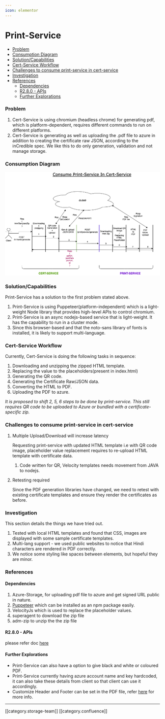 ```yaml
---
icon: elementor
---
```


# Print-Service

* [Problem](print-service.md#problem)
* [Consumption Diagram](print-service.md#consumption-diagram)
* [Solution/Capabilities](print-service.md#solution/capabilities)
* [Cert-Service Workflow](print-service.md#cert-service-workflow)
* [Challenges to consume print-service in cert-service](print-service.md#challenges-to-consume-print-service-in-cert-service)
* [Investigation](print-service.md#investigation)
* [References](print-service.md#references)
  * [Dependencies](print-service.md#dependencies)
  * [R2.8.0 - APIs](print-service.md#r2.8.0---apis)
  * [Further Explorations](print-service.md#further-explorations)

### Problem

1. Cert-Service is using chromium (headless chrome) for generating pdf, which is platform-dependent, requires different commands to run on different platforms.
2. Cert-Service is generating as well as uploading the .pdf file to azure in addition to creating the certificate raw JSON, according to the inCredible spec. We like this to do only generation, validation and not manage storage.

### Consumption Diagram

![](../../../../../../.gitbook/assets/cert-print.png)

### Solution/Capabilities

Print-Service has a solution to the first problem stated above.

1. Print-Service is using Puppeteer(platform-independent) which is a light-weight Node library that provides high-level APIs to control chromium.
2. Print-Service is an async nodejs-based service that is light-weight. It has the capability to run in a cluster mode.
3. Since this browser-based and that the noto-sans library of fonts is installed, it is likely to support multi-language.

### Cert-Service Workflow

Currently, Cert-Service is doing the following tasks in sequence:

1. Downloading and unzipping the zipped HTML template.
2. Replacing the value to the placeholders(present in index.html)
3. Generating the QR code.
4. Generating the Certificate Raw/JSON data.
5. Converting the HTML to PDF.
6. Uploading the PDF to azure.

_It is proposed to shift 2, 5, 6 steps to be done by print-service. This still requires QR code to be uploaded to Azure or bundled with a certificate-specific zip._

### Challenges to consume print-service in cert-service

1.  Multiple Upload/Download will increase latency

    Requesting print-service with updated HTML template i.e with QR code image, placeholder value replacement requires to re-upload HTML template with certificate data.

    1. Code written for QR, Velocity templates needs movement from JAVA to nodejs.
2.  Retesting required

    Since the PDF generation libraries have changed, we need to retest with existing certificate templates and ensure they render the certificates as before.

### Investigation

This section details the things we have tried out.

1. Tested with local HTML templates and found that CSS, images are displayed with some sample certificate templates.
2. Multi-lang support - we used public websites to notice that Hindi characters are rendered in PDF correctly.
3. We notice some styling like spaces between elements, but hopeful they are minor.

### References

#### Dependencies

1. Azure-Storage, for uploading pdf file to azure and get signed URL public in nature.
2. [Puppeteer](https://developers.google.com/web/tools/puppeteer) which can be installed as an npm package easily.
3. VelocityJs which is used to replace the placeholder values.
4. superagent to download the zip file
5. adm-zip to unzip the the zip file

#### R2.8.0 - APIs

please refer doc [here](https://project-sunbird.atlassian.net/wiki/spaces/UM/pages/1316028442/Print-Service+APIs)

#### Further Explorations

* Print-Service can also have a option to give black and white or coloured PDF.
* Print-Service currently having azure account name and key hardcoded, it can also take these details from client so that client can use it accordingly.
* Customize Header and Footer can be set in the PDF file, refer [here](https://project-sunbird.atlassian.net/wiki/spaces/UM/pages/1290502242/E-Creds+Page+Configs) for more info.

***

\[\[category.storage-team]] \[\[category.confluence]]
